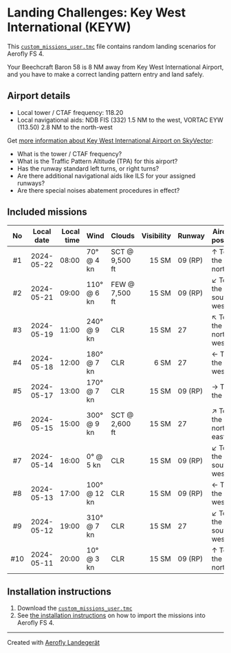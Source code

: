 # Landing Challenges: Key West International (KEYW)

This [`custom_missions_user.tmc`](./custom_missions_user.tmc) file contains random landing scenarios for Aerofly FS 4.

Your Beechcraft Baron 58 is 8 NM away from Key West International Airport, and you have to make a correct landing pattern entry and land safely.

## Airport details

- Local tower / CTAF frequency: 118.20
- Local navigational aids: NDB FIS (332) 1.5 NM to the west, VORTAC EYW (113.50) 2.8 NM to the north-west

Get [more information about Key West International Airport on SkyVector](https://skyvector.com/airport/KEYW):

- What is the tower / CTAF frequency?
- What is the Traffic Pattern Altitude (TPA) for this airport?
- Has the runway standard left turns, or right turns?
- Are there additional navigational aids like ILS for your assigned runways?
- Are there special noises abatement procedures in effect?

## Included missions

| No  | Local date | Local time | Wind         | Clouds         | Visibility | Runway  | Aircraft position    |
| :-: | ---------- | ---------: | ------------ | -------------- | ---------: | ------- | -------------------- |
| #1  | 2024-05-22 |      08:00 | 70° @ 4 kn   | SCT @ 9,500 ft |      15 SM | 09 (RP) | ↑ To the north       |
| #2  | 2024-05-21 |      09:00 | 110° @ 6 kn  | FEW @ 7,500 ft |      15 SM | 09 (RP) | ↙ To the south-west |
| #3  | 2024-05-19 |      11:00 | 240° @ 9 kn  | CLR            |      15 SM | 27      | ↖ To the north-west |
| #4  | 2024-05-18 |      12:00 | 180° @ 7 kn  | CLR            |       6 SM | 27      | ← To the west        |
| #5  | 2024-05-17 |      13:00 | 170° @ 7 kn  | CLR            |      15 SM | 09 (RP) | → To the east        |
| #6  | 2024-05-15 |      15:00 | 300° @ 9 kn  | SCT @ 2,600 ft |      15 SM | 27      | ↗ To the north-east |
| #7  | 2024-05-14 |      16:00 | 0° @ 5 kn    | CLR            |      15 SM | 09 (RP) | ↙ To the south-west |
| #8  | 2024-05-13 |      17:00 | 100° @ 12 kn | CLR            |      15 SM | 09 (RP) | ← To the west        |
| #9  | 2024-05-12 |      19:00 | 310° @ 7 kn  | CLR            |      15 SM | 27      | ↙ To the south-west |
| #10 | 2024-05-11 |      20:00 | 10° @ 3 kn   | CLR            |      15 SM | 09 (RP) | ↑ To the north       |

## Installation instructions

1. Download the [`custom_missions_user.tmc`](./custom_missions_user.tmc)
2. See [the installation instructions](https://fboes.github.io/aerofly-missions/docs/generic-installation.html) on how to import the missions into Aerofly FS 4.

---

Created with [Aerofly Landegerät](https://github.com/fboes/aerofly-patterns)

